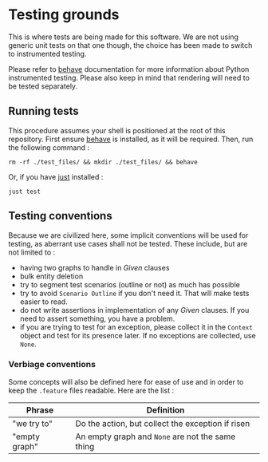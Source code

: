 # Testing grounds

This is where tests are being made for this software. We are not using generic unit tests on that one though, the choice has been made to switch to instrumented testing.

Please refer to [behave] documentation for more information about Python instrumented testing. Please also keep in mind that rendering will need to be tested separately.

## Running tests

This procedure assumes your shell is positioned at the root of this repository. First ensure [behave] is installed, as it will be required. Then, run the following command :

```shell
rm -rf ./test_files/ && mkdir ./test_files/ && behave
```

Or, if you have [just] installed :

```shell
just test
```

## Testing conventions

Because we are civilized here, some implicit conventions will be used for testing, as aberrant use cases shall not be tested. These include, but are not limited to :

- having two graphs to handle in *Given* clauses
- bulk entity deletion
- try to segment test scenarios (outline or not) as much has possible
- try to avoid `Scenario Outline` if you don't need it. That will make tests easier to read.
- do not write assertions in implementation of any *Given* clauses. If you need to assert something, you have a problem.
- if you are trying to test for an exception, please collect it in the `Context` object and test for its presence later. If no exceptions are collected, use `None`.

### Verbiage conventions

Some concepts will also be defined here for ease of use and in order to keep the `.feature` files readable. Here are the list :

Phrase       |Definition
-------------|-------------------------------------------------
"we try to"  |Do the action, but collect the exception if risen
"empty graph"|An empty graph and `None` are not the same thing

[behave]: https://behave.readthedocs.io/
[just]: https://github.com/casey/just
